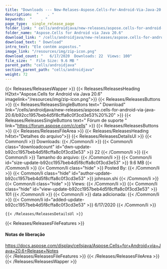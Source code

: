 ```yaml
---
title: "Downloads --- New-Relases-Aspose.Cells-For-Android-Via-Java-20.6." 
description:  "    . " 
keywords:  "    . " 
page_type:  single_release_page
folder_link: " cells/androidjava/new-releases/aspose.cells-for-android-via-java-20.6/"
folder_name: "Aspose.Cells for Android via Java 20.6"
download_link: " /cells/androidjava/new-releases/aspose.cells-for-android-via-java-20.6/b92cc1957beb4d5f8cffa8c0f3cd3e53"
download_text: " Download"
intro_text: "Ele contém aspostos."
image_link: "/resources/img/zip-icon.png"
download_count: "   6/17/2020  Downloads: 22  Views: 100"
file_size: "  File Size: 9.6 MB "
parent_path: "cells/androidjava"
section_parent_path: "cells/androidjava"
weight: 72
---
```


{{< Releases/ReleasesWapper >}}
  {{< Releases/ReleasesHeading H2txt="Aspose.Cells for Android via Java 20.6" imagelink="/resources/img/zip-icon.png">}}
  {{< Releases/ReleasesButtons >}}
    {{< Releases/ReleasesSingleButtons text=" Download" link="/cells/androidjava/new-releases/aspose.cells-for-android-via-java-20.6/b92cc1957beb4d5f8cffa8c0f3cd3e53%20%20" >}}
    {{< Releases/ReleasesSingleButtons text=" Fórum de suporte " link="https://forum.aspose.com/c/cells" >}}
  {{< Releases/ReleasesButtons >}}
  {{< Releases/ReleasesFileArea >}}
    {{< Releases/ReleasesHeading h4txt="Detalhes do arquivo">}}
    {{< Releases/ReleasesDetailsUl >}}
            {{< Common/li  >}} Downloads: {{< /Common/li >}} 
      {{< Common/li class="downloadcount" id="dwn-update-b92cc1957beb4d5f8cffa8c0f3cd3e53" >}} 22 {{< /Common/li >}} 
      {{< Common/li  >}} Tamanho do arquivo: {{< /Common/li >}} 
      {{< Common/li id="size-update-b92cc1957beb4d5f8cffa8c0f3cd3e53" >}} 9.6 MB {{< /Common/li >}} 
      {{< Common/li  class="hide" >}} Posted By: {{< /Common/li >}} 
      {{< Common/li class="hide" id="author-update-b92cc1957beb4d5f8cffa8c0f3cd3e53" >}} johnson.shi {{< /Common/li >}} 
      {{< Common/li class="hide"  >}} Views: {{< /Common/li >}} 
      {{< Common/li class="hide" id="view-update-b92cc1957beb4d5f8cffa8c0f3cd3e53" >}} 101 {{< /Common/li >}} 
      {{< Common/li  >}} data adicionada: {{< /Common/li >}} 
      {{< Common/li id="added-update-b92cc1957beb4d5f8cffa8c0f3cd3e53" >}} 6/17/2020 {{< /Common/li >}} 

    {{< /Releases/ReleasesDetailsUl >}}

  {{< Releases/ReleasesFileFeatures >}}
      <h4>Notas de liberação</h4><div><a href="https://docs.aspose.com/display/cellsjava/Aspose.Cells+for+Android+via+Java+20.6+Release+Notes">https://docs.aspose.com/display/cellsjava/Aspose.Cells+for+Android+via+Java+20.6+Release+Notes</a></div>
  {{< /Releases/ReleasesFileFeatures >}}
 {{< /Releases/ReleasesFileArea >}}
{{< /Releases/ReleasesWapper >}}


